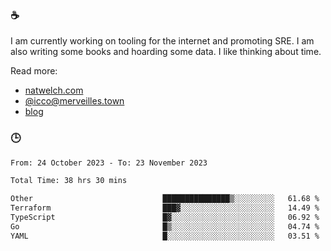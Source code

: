 ### ☕

I am currently working on tooling for the internet and promoting SRE. I am also writing some books and hoarding some data. I like thinking about time. 

Read more:

 - [natwelch.com](https://natwelch.com)
 - [@icco@merveilles.town](https://merveilles.town/@icco)
 - [blog](https://writing.natwelch.com)

### 🕒

<!--START_SECTION:waka-->

```txt
From: 24 October 2023 - To: 23 November 2023

Total Time: 38 hrs 30 mins

Other                             ███████████████▒░░░░░░░░░   61.68 %
Terraform                         ███▓░░░░░░░░░░░░░░░░░░░░░   14.49 %
TypeScript                        █▓░░░░░░░░░░░░░░░░░░░░░░░   06.92 %
Go                                █▒░░░░░░░░░░░░░░░░░░░░░░░   04.74 %
YAML                              █░░░░░░░░░░░░░░░░░░░░░░░░   03.51 %
```

<!--END_SECTION:waka-->
